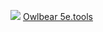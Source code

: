 ![](https://5e.tools/img/MM/Owlbear.png)
[Owlbear 5e.tools](https://5e.tools/bestiary.html#owlbear_mm)